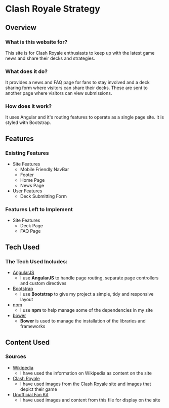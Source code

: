 # Clash Royale Strategy
## Overview
### What is this website for?
This site is for Clash Royale enthusiasts to keep up with the latest game news and share their decks and strategies.
### What does it do?
It provides a news and FAQ page for fans to stay involved and a deck sharing form where visitors can share their decks. These are sent to another page where visitors can view submissions.
### How does it work?
It uses Angular and it's routing features to operate as a single page site. It is styled with Bootstrap.
## Features
### Existing Features
- Site Features
    - Mobile Friendly NavBar
    - Footer
    - Home Page
    - News Page
- User Features
    - Deck Submitting Form
### Features Left to Implement
- Site Features
    - Deck Page
    - FAQ Page
## Tech Used
### The Tech Used Includes:
- [AngularJS](https://angularjs.org/)
    - I use **AngularJS** to handle page routing, separate page controllers and custom directives
- [Bootstrap](http://getbootstrap.com/)
    - I use **Bootstrap** to give my project a simple, tidy and responsive layout
- [npm](https://www.npmjs.com/)
    - I use **npm** to help manage some of the dependencies in my site
- [bower](https://bower.io/)
    - **Bower** is used to manage the installation of the libraries and frameworks
## Content Used
### Sources
- [Wikipedia](https://en.wikipedia.org/wiki/Clash_Royale)
    - I have used the information on Wikipedia as content on the site
- [Clash Royale](https://clashroyale.com)
    - I have used images from the Clash Royale site and images that depict their game
- [Unofficial Fan Kit](https://forum.supercell.com/showthread.php/1460831-Fan-Kit-2-0-unofficial-Updated)
    - I have used images and content from this file for display on the site